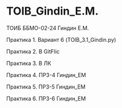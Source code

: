 # TOIB_Gindin_E.M.
ТОИБ ББМО-02-24 Гиндин Е.М.

Практика 1. Вариант 6 (TOIB_3.1_Gindin.py)

Практика 2. В GitFlic

Практика 3. В ЛК

Практика 4. ПРЗ-4 Гиндин_ЕМ

Практика 5. ПРЗ-5 Гиндин_ЕМ

Практика 6. ПРЗ-6 Гиндин_ЕМ

